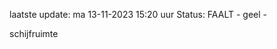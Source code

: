 laatste update: 
ma 13-11-2023 15:20   uur 
Status: FAALT - geel - 
<div class="service Y">schijfruimte</div>